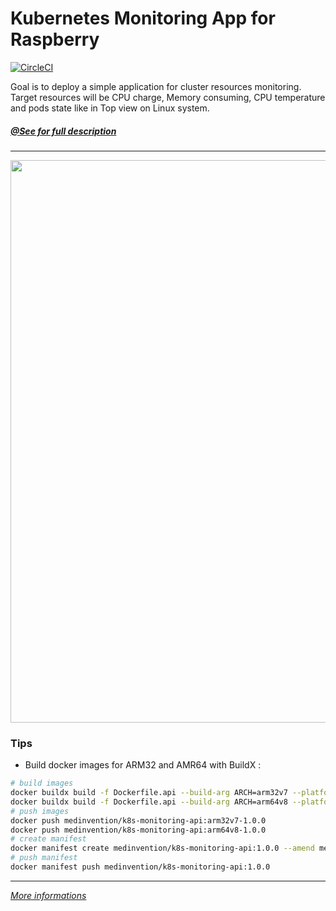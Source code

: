 # Kubernetes Monitoring App for Raspberry

[![CircleCI](https://circleci.com/gh/mmohamed/k8s-monitoring.svg?style=svg)](https://circleci.com/gh/mmohamed/k8s-monitoring)

Goal is to deploy a simple application for cluster resources monitoring. Target resources will be CPU charge, Memory consuming, CPU temperature and pods state like in Top view on Linux system.

##### [@See for full description](https://blog.medinvention.dev/k8s-cpu-temperature-fan-monitoring-for-rpi/)

----

<img src="https://blog.medinvention.dev/content/images/2020/04/FAN-CPU-Diagram-Full.jpg" width="900">


### Tips
- Build docker images for ARM32 and AMR64 with BuildX : 
```bash
# build images
docker buildx build -f Dockerfile.api --build-arg ARCH=arm32v7 --platform linux/arm/v7 --tag medinvention/k8s-monitoring-api:arm32v7-1.0.0 . --load
docker buildx build -f Dockerfile.api --build-arg ARCH=arm64v8 --platform linux/arm64/v8 --tag medinvention/k8s-monitoring-api:arm64v8-1.0.0 . --load
# push images
docker push medinvention/k8s-monitoring-api:arm32v7-1.0.0
docker push medinvention/k8s-monitoring-api:arm64v8-1.0.0
# create manifest
docker manifest create medinvention/k8s-monitoring-api:1.0.0 --amend medinvention/k8s-monitoring-api:arm32v7-1.0.0 --amend medinvention/k8s-monitoring-api:arm64v8-1.0.0
# push manifest
docker manifest push medinvention/k8s-monitoring-api:1.0.0 
```

---- 

[*More informations*](https://blog.medinvention.dev)
